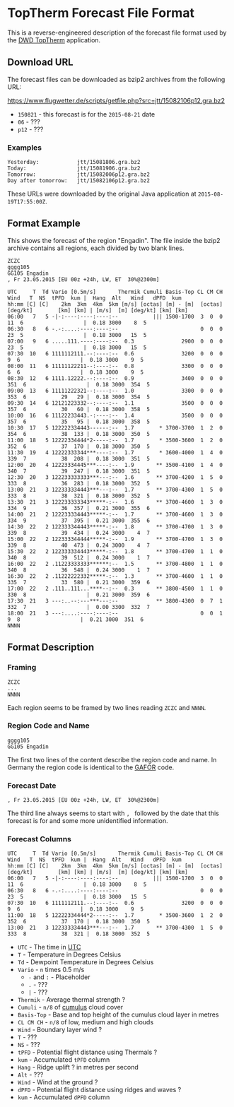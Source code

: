 # TopTherm Forecast File Format

This is a reverse-engineered description of the forecast file format used by the [DWD TopTherm](http://www.dwd.de/bvbw/appmanager/bvbw/dwdwwwDesktop?_nfpb=true&portletMasterPortlet_i1gsbDocumentPath=Content%2FLuftfahrt%2FInternetservice%2Fjtt.html) application.


## Download URL

The forecast files can be downloaded as bzip2 archives from the following URL:

https://www.flugwetter.de/scripts/getfile.php?src=jtt/15082106p12.gra.bz2

- `150821` - this forecast is for the `2015-08-21` date
- `06` - ???
- `p12` - ???


### Examples

    Yesterday:            jtt/15081806.gra.bz2
    Today:                jtt/15081906.gra.bz2
    Tomorrow:             jtt/15082006p12.gra.bz2
    Day after tomorrow:   jtt/15082106p12.gra.bz2

These URLs were downloaded by the original Java application at `2015-08-19T17:55:00Z`.


## Format Example

This shows the forecast of the region "Engadin". The file inside the bzip2 archive contains all regions, each divided
by two blank lines.

```
ZCZC
gggg105
GG105 Engadin
, Fr 23.05.2015 [EU 00z +24h, LW, ET  30%@2300m]

UTC     T  Td Vario [0.5m/s]       Thermik Cumuli Basis-Top CL CM CH   Wind   T  NS  tPFD  kum |  Hang  Alt   Wind   dPFD  kum
hh:mm [C] [C]    2km  3km  4km  5km [m/s] [octas] [m] - [m]  [octas] [deg/kt]        [km] [km] | [m/s]  [m] [deg/kt] [km] [km]
06:00   7   5 -|-:----:----:----:--           ||| 1500-1700  3  0  0   11  6                   |  0.18 3000    8  5
06:30   8   6 -.-:....:----:----:--                          0  0  0   23  5                   |  0.18 3000   15  5
07:00   9   6 .....111.----:----:--  0.3               2900  0  0  0   23  5                   |  0.18 3000   15  5
07:30  10   6 1111112111.--:----:--  0.6               3200  0  0  0    9  6                   |  0.18 3000    9  5
08:00  11   6 11111122211--:----:--  0.8               3300  0  0  0    6  6                   |  0.18 3000    9  5
08:30  12   6 1111.12222.--:----:--  0.9               3400  0  0  0  351  6                   |  0.18 3000  354  5
09:00  13   6 11111222321--:----:--  1.0               3300  0  0  0  353  6           29   29 |  0.18 3000  354  5
09:30  14   6 12121223332--:----:--  1.1               3500  0  0  0  357  6           30   60 |  0.18 3000  358  5
10:00  16   6 11122233443.-:----:--  1.4               3500  0  0  0  357  6           35   95 |  0.18 3000  358  5
10:30  17   5 122222334443------:--  1.7        * 3700-3700  1  2  0  354  6           38  133 |  0.18 3000  350  5
11:00  18   5 12222334444*2-----:--  1.7        * 3500-3600  1  2  0  352  6           37  170 |  0.18 3000  350  5
11:30  19   4 12222333344***----:--  1.7        * 3600-4000  1  4  0  339  7           38  208 |  0.18 3000  351  5
12:00  20   4 12223334445***----:--  1.9       ** 3500-4100  1  4  0  340  7           39  247 |  0.18 3000  351  5
12:30  20   3 122233333333***---:--  1.6       ** 3700-4200  1  5  0  333  8           36  283 |  0.18 3000  352  5
13:00  21   3 122333334443***---:--  1.7       ** 3700-4300  1  5  0  333  8           38  321 |  0.18 3000  352  5
13:30  21   3 122233333343*****-:--  1.6       ** 3700-4600  1  3  0  334  9           36  357 |  0.21 3000  355  6
14:00  21   2 122233334443*****-:--  1.7       ** 3700-4600  1  3  0  334  9           37  395 |  0.21 3000  355  6
14:30  22   2 122333344443*****-:--  1.8       ** 3700-4700  1  3  0  339  8           39  434 |  0.24 3000    4  7
15:00  22   2 122333344444*****-:--  1.9       ** 3700-4700  1  3  0  339  8           40  473 |  0.24 3000    4  7
15:30  22   2 122333334443*****-:--  1.8       ** 3700-4700  1  1  0  340  8           39  512 |  0.24 3000    1  7
16:00  22   2 .11223333333******:--  1.5       ** 3700-4800  1  1  0  340  8           36  548 |  0.24 3000    1  7
16:30  22   2 .11222222332*****-:--  1.3       ** 3700-4600  1  1  0  335  7           33  580 |  0.21 3000  359  6
17:00  22   2 .111..111...****--:--  0.3       ** 3800-4500  1  1  0  330  8                   |  0.21 3000  359  6
17:30  21   3 ---:..--:---***---:--            ** 3800-4300  0  7  1  332  7                   |  0.00 3300  332  7
18:00  21   3 ---:....:----:----:--                          0  0  1    9  8                   |  0.21 3000  351  6
NNNN
```

## Format Description

### Framing

```
ZCZC
...
NNNN
```

Each region seems to be framed by two lines reading `ZCZC` and `NNNN`. 

### Region Code and Name

```
gggg105
GG105 Engadin
```

The first two lines of the content describe the region code and name. In Germany the region code is identical to the
[GAFOR](https://de.wikipedia.org/wiki/GAFOR) code.


### Forecast Date

```
, Fr 23.05.2015 [EU 00z +24h, LW, ET  30%@2300m]
```

The third line always seems to start with `, ` followed by the date that this forecast is for and some more
unidentified information.


### Forecast Columns

```
UTC     T  Td Vario [0.5m/s]       Thermik Cumuli Basis-Top CL CM CH   Wind   T  NS  tPFD  kum |  Hang  Alt   Wind   dPFD  kum
hh:mm [C] [C]    2km  3km  4km  5km [m/s] [octas] [m] - [m]  [octas] [deg/kt]        [km] [km] | [m/s]  [m] [deg/kt] [km] [km]
06:00   7   5 -|-:----:----:----:--           ||| 1500-1700  3  0  0   11  6                   |  0.18 3000    8  5
06:30   8   6 -.-:....:----:----:--                          0  0  0   23  5                   |  0.18 3000   15  5
07:30  10   6 1111112111.--:----:--  0.6               3200  0  0  0    9  6                   |  0.18 3000    9  5
11:00  18   5 12222334444*2-----:--  1.7        * 3500-3600  1  2  0  352  6           37  170 |  0.18 3000  350  5
13:00  21   3 122333334443***---:--  1.7       ** 3700-4300  1  5  0  333  8           38  321 |  0.18 3000  352  5
```

- `UTC` - The time in [UTC](https://en.wikipedia.org/wiki/Coordinated_Universal_Time)
- `T` - Temperature in Degrees Celsius
- `Td` - Dewpoint Temperature in Degrees Celsius
- `Vario` - `n` times 0.5 m/s
    - `-` and `:` - Placeholder
    - `.` - ??? 
    - `|` - ??? 
- `Thermik` - Average thermal strength ?
- `Cumuli` - `n/8` of [cumulus](https://en.wikipedia.org/wiki/Cumulus_cloud) cloud cover
- `Basis-Top` - Base and top height of the cumulus cloud layer in metres
- `CL CM CH` - `n/8` of low, medium and high clouds
- `Wind` - Boundary layer wind ?
- `T` - ???
- `NS` - ???
- `tPFD` - Potential flight distance using Thermals ?
- `kum` - Accumulated `tPFD` column
- `Hang` - Ridge uplift ? in metres per second
- `Alt` - ???
- `Wind` - Wind at the ground ?
- `dPFD` - Potential flight distance using ridges and waves ?
- `kum` - Accumulated `dPFD` column
